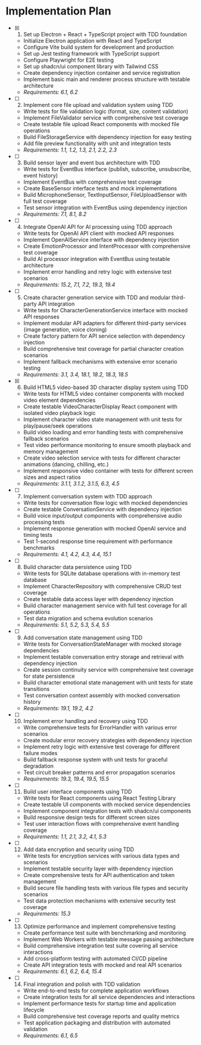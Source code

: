 # Implementation Plan

- [x] 1. Set up Electron + React + TypeScript project with TDD foundation
  - Initialize Electron application with React and TypeScript
  - Configure Vite build system for development and production
  - Set up Jest testing framework with TypeScript support
  - Configure Playwright for E2E testing
  - Set up shadcn/ui component library with Tailwind CSS
  - Create dependency injection container and service registration
  - Implement basic main and renderer process structure with testable architecture
  - _Requirements: 6.1, 6.2_

- [ ] 2. Implement core file upload and validation system using TDD
  - Write tests for file validation logic (format, size, content validation)
  - Implement FileValidator service with comprehensive test coverage
  - Create testable file upload React components with mocked file operations
  - Build FileStorageService with dependency injection for easy testing
  - Add file preview functionality with unit and integration tests
  - _Requirements: 1.1, 1.2, 1.3, 2.1, 2.2, 2.3_

- [ ] 3. Build sensor layer and event bus architecture with TDD
  - Write tests for EventBus interface (publish, subscribe, unsubscribe, event history)
  - Implement EventBus with comprehensive test coverage
  - Create BaseSensor interface tests and mock implementations
  - Build MicrophoneSensor, TextInputSensor, FileUploadSensor with full test coverage
  - Test sensor integration with EventBus using dependency injection
  - _Requirements: 7.1, 8.1, 8.2_

- [ ] 4. Integrate OpenAI API for AI processing using TDD approach
  - Write tests for OpenAI API client with mocked API responses
  - Implement OpenAIService interface with dependency injection
  - Create EmotionProcessor and IntentProcessor with comprehensive test coverage
  - Build AI processor integration with EventBus using testable architecture
  - Implement error handling and retry logic with extensive test scenarios
  - _Requirements: 15.2, 7.1, 7.2, 19.3, 19.4_

- [ ] 5. Create character generation service with TDD and modular third-party API integration
  - Write tests for CharacterGenerationService interface with mocked API responses
  - Implement modular API adapters for different third-party services (image generation, voice cloning)
  - Create factory pattern for API service selection with dependency injection
  - Build comprehensive test coverage for partial character creation scenarios
  - Implement fallback mechanisms with extensive error scenario testing
  - _Requirements: 3.1, 3.4, 18.1, 18.2, 18.3, 18.5_

- [x] 6. Build HTML5 video-based 3D character display system using TDD
  - Write tests for HTML5 video container components with mocked video element dependencies
  - Create testable VideoCharacterDisplay React component with isolated video playback logic
  - Implement character video state management with unit tests for play/pause/seek operations
  - Build video loading and error handling tests with comprehensive fallback scenarios
  - Test video performance monitoring to ensure smooth playback and memory management
  - Create video selection service with tests for different character animations (dancing, chilling, etc.)
  - Implement responsive video container with tests for different screen sizes and aspect ratios
  - _Requirements: 3.1.1, 3.1.2, 3.1.5, 6.3, 4.5_

- [ ] 7. Implement conversation system with TDD approach
  - Write tests for conversation flow logic with mocked dependencies
  - Create testable ConversationService with dependency injection
  - Build voice input/output components with comprehensive audio processing tests
  - Implement response generation with mocked OpenAI service and timing tests
  - Test 1-second response time requirement with performance benchmarks
  - _Requirements: 4.1, 4.2, 4.3, 4.4, 15.1_

- [ ] 8. Build character data persistence using TDD
  - Write tests for SQLite database operations with in-memory test database
  - Implement CharacterRepository with comprehensive CRUD test coverage
  - Create testable data access layer with dependency injection
  - Build character management service with full test coverage for all operations
  - Test data migration and schema evolution scenarios
  - _Requirements: 5.1, 5.2, 5.3, 5.4, 5.5_

- [ ] 9. Add conversation state management using TDD
  - Write tests for ConversationStateManager with mocked storage dependencies
  - Implement testable conversation entry storage and retrieval with dependency injection
  - Create session continuity service with comprehensive test coverage for state persistence
  - Build character emotional state management with unit tests for state transitions
  - Test conversation context assembly with mocked conversation history
  - _Requirements: 19.1, 19.2, 4.2_

- [ ] 10. Implement error handling and recovery using TDD
  - Write comprehensive tests for ErrorHandler with various error scenarios
  - Create modular error recovery strategies with dependency injection
  - Implement retry logic with extensive test coverage for different failure modes
  - Build fallback response system with unit tests for graceful degradation
  - Test circuit breaker patterns and error propagation scenarios
  - _Requirements: 19.3, 19.4, 19.5, 15.5_

- [ ] 11. Build user interface components using TDD
  - Write tests for React components using React Testing Library
  - Create testable UI components with mocked service dependencies
  - Implement component integration tests with shadcn/ui components
  - Build responsive design tests for different screen sizes
  - Test user interaction flows with comprehensive event handling coverage
  - _Requirements: 1.1, 2.1, 3.2, 4.1, 5.3_

- [ ] 12. Add data encryption and security using TDD
  - Write tests for encryption services with various data types and scenarios
  - Implement testable security layer with dependency injection
  - Create comprehensive tests for API authentication and token management
  - Build secure file handling tests with various file types and security scenarios
  - Test data protection mechanisms with extensive security test coverage
  - _Requirements: 15.3_

- [ ] 13. Optimize performance and implement comprehensive testing
  - Create performance test suite with benchmarking and monitoring
  - Implement Web Workers with testable message passing architecture
  - Build comprehensive integration test suite covering all service interactions
  - Add cross-platform testing with automated CI/CD pipeline
  - Create API integration tests with mocked and real API scenarios
  - _Requirements: 6.1, 6.2, 6.4, 15.4_

- [ ] 14. Final integration and polish with TDD validation
  - Write end-to-end tests for complete application workflows
  - Create integration tests for all service dependencies and interactions
  - Implement performance tests for startup time and application lifecycle
  - Build comprehensive test coverage reports and quality metrics
  - Test application packaging and distribution with automated validation
  - _Requirements: 6.1, 6.5_